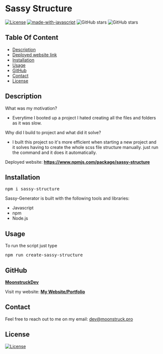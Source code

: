 # Sassy Structure

  [![License](https://img.shields.io/static/v1?label=License&message=MIT&color=blue&?style=plastic&logo=appveyor)](https://opensource.org/license/MIT)
[![made-with-javascript](https://img.shields.io/badge/Made%20with-JavaScript-1f425f.svg)](https://www.javascript.com)
![GitHub stars](https://badgen.net/github/stars/MoonstruckDev/sassy-structure)
![GitHub stars](https://badgen.net/github/watchers/MoonstruckDev/sassy-structure)


## Table Of Content

- [Description](#description)
- [Deployed website link](#deployedWebsite)
- [Installation](#installation)
- [Usage](#usage)
- [GitHub](#github)
- [Contact](#contact)
- [License](#license)








## Description

  What was my motivation? 
- Everytime I booted up a project I hated creating all the files and folders as it was slow.

Why did I build to project and what did it solve?
- I built this project so it's more efficient when starting a new project and it solves having to create the whole scss file structure manually. just run the command and it does it automatically.





<p>Deployed website: <strong><a href="https://www.npmjs.com/package/sassy-structure">https://www.npmjs.com/package/sassy-structure</a></strong>








## Installation

<pre>npm i sassy-structure</pre>



Sassy-Generator is built with the following tools and libraries: <ul><li>Javascript</li><li>npm</li><li>Node.js</li></ul>





## Usage
 
To run the script just type
<pre>npm run create-sassy-structure</pre>











## GitHub

<a href="https://github.com/MoonstruckDev"><strong>MoonstruckDev</a></strong>



<p>Visit my website: <strong><a href="https://moonstruck.pro">My Website/Portfolio</a></strong></p>





## Contact

Feel free to reach out to me on my email:
dev@moonstruck.pro





## License

[![License](https://img.shields.io/static/v1?label=Licence&message=MIT&color=blue)](https://opensource.org/license/MIT)


